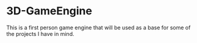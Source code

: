 # 3D-GameEngine
This is a first person game engine that will be used as a base for some of the projects I have in mind.

